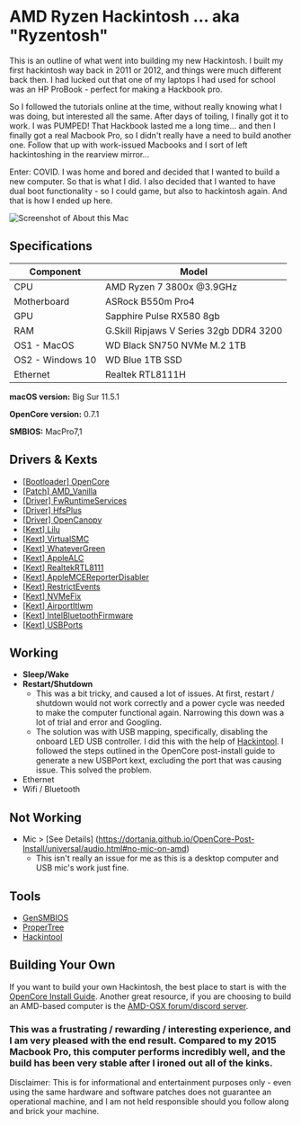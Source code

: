 # AMD Ryzen Hackintosh ... aka "Ryzentosh"
This is an outline of what went into building my new Hackintosh. I built my first hackintosh way back in 2011 or 2012, and things were much different back then. I had lucked out that one of my laptops I had used for school was an HP ProBook - perfect for making a Hackbook pro. 

So I followed the tutorials online at the time, without really knowing what I was doing, but interested all the same. After days of toiling, I finally got it to work. I was PUMPED! That Hackbook lasted me a long time... and then I finally got a real Macbook Pro, so I didn't really have a need to build another one. Follow that up with work-issued Macbooks and I sort of left hackintoshing in the rearview mirror...

Enter: COVID. I was home and bored and decided that I wanted to build a new computer. So that is what I did. I also decided that I wanted to have dual boot functionality - so I could game, but also to hackintosh again. And that is how I ended up here.

![Screenshot of About this Mac](https://res.cloudinary.com/dxghtqpao/image/upload/v1628291669/Screen_Shot_2021-08-06_at_7.06.35_PM_m3gm2l.png)

## Specifications 

|Component|Model|
|---|---|
|CPU|AMD Ryzen 7 3800x @3.9GHz|
|Motherboard|ASRock B550m Pro4|
|GPU|Sapphire Pulse RX580 8gb|
|RAM|G.Skill Ripjaws V Series 32gb DDR4 3200|
|OS1 - MacOS |WD Black SN750 NVMe M.2 1TB|
|OS2 - Windows 10|WD Blue 1TB SSD|
|Ethernet|Realtek RTL8111H|

**macOS version:** Big Sur 11.5.1

**OpenCore version:** 0.7.1

**SMBIOS:** MacPro7,1

## Drivers & Kexts

* [[Bootloader] OpenCore](https://github.com/acidanthera/OpenCorePkg)
* [[Patch] AMD_Vanilla](https://github.com/AMD-OSX/AMD_Vanilla)
* [[Driver] FwRuntimeServices](https://github.com/acidanthera/OpenCorePkg)
* [[Driver] HfsPlus](https://github.com/acidanthera/OcBinaryData/blob/master/Drivers/HfsPlus.efi)
* [[Driver] OpenCanopy](https://github.com/acidanthera/OpenCorePkg)
* [[Kext] Lilu](https://github.com/acidanthera/Lilu)
* [[Kext] VirtualSMC](https://github.com/acidanthera/VirtualSMC)
* [[Kext] WhateverGreen](https://github.com/acidanthera/WhateverGreen)
* [[Kext] AppleALC](https://github.com/acidanthera/AppleALC)
* [[Kext] RealtekRTL8111](https://github.com/Mieze/RTL8111_driver_for_OS_X/releases)
* [[Kext] AppleMCEReporterDisabler](https://github.com/AMD-OSX/AMD_Vanilla/blob/opencore/Extra/AppleMCEReporterDisabler.kext.zip)
* [[Kext] RestrictEvents](https://github.com/acidanthera/RestrictEvents)
* [[Kext] NVMeFix](https://github.com/acidanthera/NVMeFix)
* [[Kext] AirportItlwm](https://github.com/OpenIntelWireless/itlwm/releases)
* [[Kext] IntelBluetoothFirmware](https://github.com/OpenIntelWireless/IntelBluetoothFirmware/releases)
* [[Kext] USBPorts](https://dortania.github.io/OpenCore-Post-Install/usb/manual/manual.html#usb-mapping-the-manual-way)

## Working
* **Sleep/Wake**
* **Restart/Shutdown**
  * This was a bit tricky, and caused a lot of issues. At first, restart / shutdown would not work correctly and a power cycle was needed to make the computer functional again. Narrowing this down was a lot of trial and error and Googling.
  * The solution was with USB mapping, specifically, disabling the onboard LED USB controller. I did this with the help of [Hackintool](https://ce05a305-2bad-44e3-9149-3538386d84d9.filesusr.com/archives/191c4b_c0fa53593ddb40c6beae7002a211d8b0.zip?dn=Hackintool.zip). I followed the steps outlined in the OpenCore post-install guide to generate a new USBPort kext, excluding the port that was causing issue. This solved the problem. 
* Ethernet
* Wifi / Bluetooth

## Not Working
* Mic > [See Details] (https://dortania.github.io/OpenCore-Post-Install/universal/audio.html#no-mic-on-amd)
  * This isn't really an issue for me as this is a desktop computer and USB mic's work just fine.

## Tools
* [GenSMBIOS](https://github.com/corpnewt/GenSMBIOS)
* [ProperTree](https://github.com/corpnewt/ProperTree)
* [Hackintool](https://ce05a305-2bad-44e3-9149-3538386d84d9.filesusr.com/archives/191c4b_c0fa53593ddb40c6beae7002a211d8b0.zip?dn=Hackintool.zip)

## Building Your Own
If you want to build your own Hackintosh, the best place to start is with the [OpenCore Install Guide](https://dortania.github.io/OpenCore-Install-Guide/). Another great resource, if you are choosing to build an AMD-based computer is the [AMD-OSX forum/discord server](https://forum.amd-osx.com/index.php).  

### This was a frustrating / rewarding / interesting experience, and I am very pleased with the end result. Compared to my 2015 Macbook Pro, this computer performs incredibly well, and the build has been very stable after I ironed out all of the kinks. 

Disclaimer: This is for informational and entertainment purposes only - even using the same hardware and software patches does not guarantee an operational machine, and I am not held responsible should you follow along and brick your machine. 
